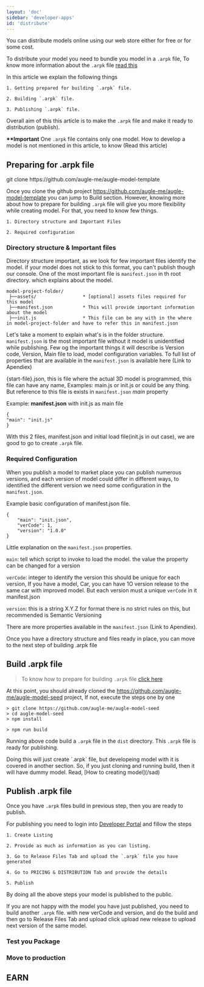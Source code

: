```yaml
---
layout: 'doc'
sidebar: 'developer-apps'
id: 'distribute'
---
```


You can distribute models online using our web store either for free or for some cost.

To distribute your model you need to bundle you model in a `.arpk` file, To know more information about the `.arpk` file [read this](/developer#whatisarpk)

In this article we explain the following things

    1. Getting prepared for building `.arpk` file.

    2. Building `.arpk` file.

    3. Publishing `.arpk` file.

Overall aim of this this article is to make the `.arpk` file and make it ready to distribution (publish).

**\*\*Important** One `.arpk` file contains only one model. How to develop a model is not mentioned in this article, to know (Read this article)

## Preparing for .arpk file

<aside class="notice">git clone https://github.com/augle-me/augle-model-template </aside>

Once you clone the github project <https://github.com/augle-me/augle-model-template> you can jump to Build section. However, knowing more about how to prepare for building `.arpk` file will give you more flexibility while creating model. For that, you need to know few things.

    1. Directory structure and Important Files

    2. Required configuration

### Directory structure & Important files

Directory structure important, as we look for few important files identify the model. if your model does not stick to this format, you can't publish though our console.
One of the most important file is `manifest.json` in th root directory. which explains about the model.

```
model-project-folder/
 ├──assets/                 * [optional] assets files required for this model
 ├──manifest.json           * This will provide important information about the model
 ├──init.js                 * This file can be any with in the where in model-project-folder and have to refer this in manifest.json
```

Let's take a moment to explain what's is in the folder structure. `manifest.json` is the most important file without it model is unidentified while publishing. Few og the important things it will describe is Version code, Version, Main file to load, model configuration variables. To full list of properties that are available in the `manifest.json` is available here (Link to Apendiex)

{start-file}.json, this is file where the actual 3D model is programmed, this file can have any name, Examples: main.js or init.js or could be any thing. But reference to this file is exists in `manifest.json` *main* property

Example: **manifest.json** with init.js as main file

```
{
"main": "init.js"
}
```

With this 2 files, manifest.json and initial load file(init.js in out case), we are good to go to create `.arpk` file.

### Required Configuration

When you publish a model to market place you can publish numerous versions, and each version of model could differ in different ways, to identified the different version we need some configuration in the `manifest.json`.

Example basic configuration of manifest.json file.

```
{
    "main": "init.json",
    "verCode": 1,
    "version": "1.0.0"
}
```

Little explanation on the `manifest.json` properties.

`main`: tell which script to invoke to load the model. the value the property can be changed for a version

`verCode`: integer to identify the version this should be unique for each version, If you have a model, Car, you can have 1O version release to the same car with improved model. But each version must a unique `verCode` in it manifest.json

`version`: this is a string X.Y.Z for format there is no strict rules on this, but recommended is Semantic Versioning

There are more properties available in the `manifest.json` (Link to Apendiex).

Once you have a directory structure and files ready in place, you can move to the next step of building .arpk file

## Build .arpk file

>To know how to prepare for building `.arpk` file  [click here](#preparing-for-arpk-file)

At this point, you should already cloned the <https://github.com/augle-me/augle-model-seed> project, If not, execute the steps one by one

```
> git clone https://github.com/augle-me/augle-model-seed
> cd augle-model-seed
> npm install
```

```
> npm run build
```


Running above code build a `.arpk` file in the `dist` directory. This `.arpk` file is ready for publishing.

<aside class="warning"> Doing this will just create `.arpk` file, but developeing model with it is covered in another section. So, if you just cloning and running build, then it will have dummy model. Read, [How to creating model](/sad)</aside>

## Publish .arpk file

Once you have `.arpk` files build in previous step, then you are ready to publish.

For publishing you need to login into [Developer Portal](/developer/publish) and fillow the steps

    1. Create Listing

    2. Provide as much as information as you can listing.

    3. Go to Release Files Tab and upload the `.arpk` file you have generated

    4. Go to PRICING & DISTRIBUTION Tab and provide the details

    5. Publish

By doing all the above steps your model is published to the public.

If you are not happy with the model you have just published, you need to build another `.arpk` file. with new verCode and version, and do the build and then go to Release Files Tab and upload click upload new release to upload next version of the same model.

### Test you Package
### Move to production
## EARN